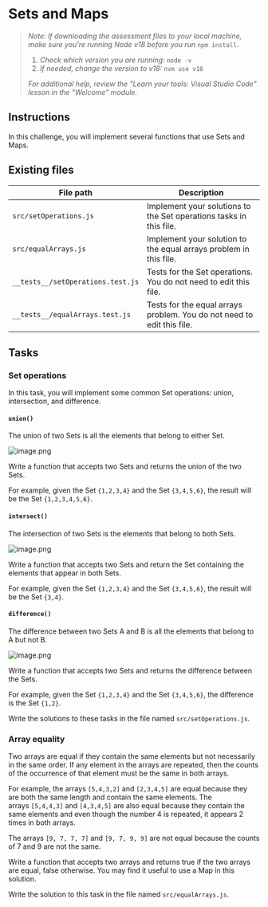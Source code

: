 # Sets and Maps

> *Note: If downloading the assessment files to your local machine, make sure you're running Node v18 before you run* `npm install`.
>
> 1.  *Check which version you are running:* `node -v`
> 2.  *If needed, change the version to v18:* `nvm use v18`
>
> _For additional help, review the "Learn your tools: Visual Studio Code" lesson in the "Welcome" module._

## Instructions

In this challenge, you will implement several functions that use Sets and Maps.

## Existing files

| File path                         | Description                                                            |
| --------------------------------- | ---------------------------------------------------------------------- |
| `src/setOperations.js`            | Implement your solutions to the Set operations tasks in this file.     |
| `src/equalArrays.js`              | Implement your solution to the equal arrays problem in this file.      |
| `__tests__/setOperations.test.js` | Tests for the Set operations. You do not need to edit this file.       |
| `__tests__/equalArrays.test.js`   | Tests for the equal arrays problem. You do not need to edit this file. |

## Tasks

### Set operations

In this task, you will implement some common Set operations: union, intersection, and difference.

#### `union()`

The union of two Sets is all the elements that belong to either Set.

![image.png](https://res.cloudinary.com/strive/image/upload/w_1000,h_1000,c_limit/a577967b135c9c9c54bf432ed76c570c-image.png)

Write a function that accepts two Sets and returns the union of the two Sets.

For example, given the Set `{1,2,3,4}` and the Set `{3,4,5,6}`, the result will be the Set `{1,2,3,4,5,6}`.

#### `intersect()`

The intersection of two Sets is the elements that belong to both Sets.

![image.png](https://res.cloudinary.com/strive/image/upload/w_1000,h_1000,c_limit/a8b67f1f0903a0945ef304718316b7e2-image.png)

Write a function that accepts two Sets and return the Set containing the elements that appear in both Sets.

For example, given the Set `{1,2,3,4}` and the Set `{3,4,5,6}`, the result will be the Set `{3,4}`.

#### `difference()`

The difference between two Sets A and B is all the elements that belong to A but not B.

![image.png](https://res.cloudinary.com/strive/image/upload/w_1000,h_1000,c_limit/88870d4bb1eccc114ffb50b83ef93bf0-image.png)

Write a function that accepts two Sets and returns the difference between the Sets.

For example, given the Set `{1,2,3,4}` and the Set `{3,4,5,6}`, the difference is the Set `{1,2}`.

Write the solutions to these tasks in the file named `src/setOperations.js`.

### Array equality

Two arrays are equal if they contain the same elements but not necessarily in the same order. If any element in the arrays are repeated, then the counts of the occurrence of that element must be the same in both arrays.

For example, the arrays `[5,4,3,2]` and `[2,3,4,5]` are equal because they are both the same length and contain the same elements. The arrays `[5,4,4,3]` and `[4,3,4,5]` are also equal because they contain the same elements and even though the number 4 is repeated, it appears 2 times in both arrays.

The arrays `[9, 7, 7, 7]` and `[9, 7, 9, 9]` are not equal because the counts of 7 and 9 are not the same.

Write a function that accepts two arrays and returns true if the two arrays are equal, false otherwise. You may find it useful to use a Map in this solution.

Write the solution to this task in the file named `src/equalArrays.js`.
